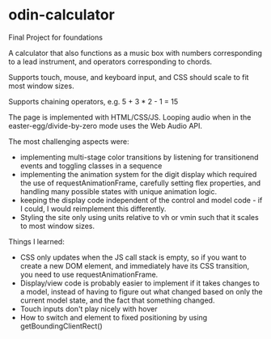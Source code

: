 # odin-calculator

Final Project for foundations

A calculator that also functions as a music box with numbers corresponding to a lead instrument, and operators corresponding to chords.

Supports touch, mouse, and keyboard input, and CSS should scale to fit most window sizes.

Supports chaining operators, e.g. 5 + 3 * 2 - 1 = 15

The page is implemented with HTML/CSS/JS.  Looping audio when in the easter-egg/divide-by-zero mode uses the Web Audio API.

The most challenging aspects were:
- implementing multi-stage color transitions by listening for transitionend events and toggling classes in a sequence
- implementing the animation system for the digit display which required the use of requestAnimationFrame, carefully setting flex properties, and handling many possible states with unique animation logic. 
- keeping the display code independent of the control and model code - if I could, I would reimplement this differently. 
- Styling the site only using units relative to vh or vmin such that it scales to most window sizes. 

Things I learned:
 - CSS only updates when the JS call stack is empty, so if you want to create a new DOM element, and immediately have its CSS transition, you need to use requestAnimationFrame.
 - Display/view code is probably easier to implement if it takes changes to a model, instead of having to figure out what changed based on only the current model state, and the fact that something changed.
 - Touch inputs don't play nicely with hover
 - How to switch and element to fixed positioning by using getBoundingClientRect()
  
